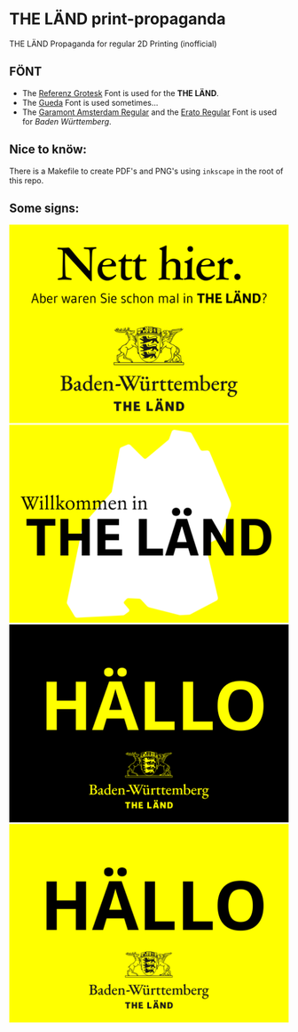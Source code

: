  THE LÄND print-propaganda
============================
THE LÄND Propaganda for regular 2D Printing (inofficial)

 FÖNT
------
+ The [Referenz Grotesk](https://www.fontsdownload.org/referenz-grotesk-font-family/) Font is used for the **THE LÄND**.
+ The [Gueda](https://www.1001freefonts.com/gudea.font) Font is used sometimes...
+ The [Garamont Amsterdam Regular](https://fontsgeek.com/fonts/Garamont-Amsterdam-BQ-Regular) and the [Erato Regular](https://www.fontshmonts.com/text-fonts/erato/) Font is used for *Baden Württemberg*.

 Nice to knöw:
--------------
There is a Makefile to create PDF's and PNG's using ``inkscape`` in the root of this repo.

 Some signs:
-------------
![Nett hier](nett_hier.svg)
![Willkommen in THE LÄND](willkommen_in_the_laend.svg)
![HÄLO dark themed](haello_dark.svg)
![HÄLO](haello.svg)
